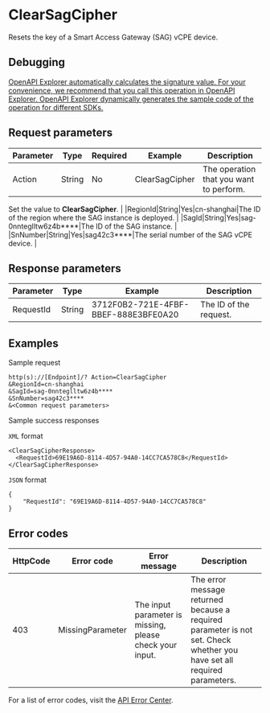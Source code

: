 # ClearSagCipher

Resets the key of a Smart Access Gateway \(SAG\) vCPE device.

## Debugging

[OpenAPI Explorer automatically calculates the signature value. For your convenience, we recommend that you call this operation in OpenAPI Explorer. OpenAPI Explorer dynamically generates the sample code of the operation for different SDKs.](https://api.aliyun.com/#product=Smartag&api=ClearSagCipher&type=RPC&version=2018-03-13)

## Request parameters

|Parameter|Type|Required|Example|Description|
|---------|----|--------|-------|-----------|
|Action|String|No|ClearSagCipher|The operation that you want to perform.

 Set the value to **ClearSagCipher**. |
|RegionId|String|Yes|cn-shanghai|The ID of the region where the SAG instance is deployed. |
|SagId|String|Yes|sag-0nnteglltw6z4b\*\*\*\*|The ID of the SAG instance. |
|SnNumber|String|Yes|sag42c3\*\*\*\*|The serial number of the SAG vCPE device. |

## Response parameters

|Parameter|Type|Example|Description|
|---------|----|-------|-----------|
|RequestId|String|3712F0B2-721E-4FBF-BBEF-888E3BFE0A20|The ID of the request. |

## Examples

Sample request

```
http(s)://[Endpoint]/? Action=ClearSagCipher
&RegionId=cn-shanghai
&SagId=sag-0nnteglltw6z4b****
&SnNumber=sag42c3****
&<Common request parameters>
```

Sample success responses

`XML` format

```
<ClearSagCipherResponse>
  <RequestId>69E19A6D-8114-4D57-94A0-14CC7CA578C8</RequestId>
</ClearSagCipherResponse>
```

`JSON` format

```
{
	"RequestId": "69E19A6D-8114-4D57-94A0-14CC7CA578C8"
}
```

## Error codes

|HttpCode|Error code|Error message|Description|
|--------|----------|-------------|-----------|
|403|MissingParameter|The input parameter is missing, please check your input.|The error message returned because a required parameter is not set. Check whether you have set all required parameters.|

For a list of error codes, visit the [API Error Center](https://error-center.alibabacloud.com/status/product/Smartag).


